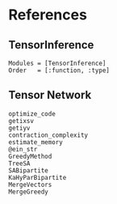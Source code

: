 # References

## TensorInference
```@autodocs
Modules = [TensorInference]
Order   = [:function, :type]
```

## Tensor Network
```@docs
optimize_code
getixsv
getiyv
contraction_complexity
estimate_memory
@ein_str
GreedyMethod
TreeSA
SABipartite
KaHyParBipartite
MergeVectors
MergeGreedy
```